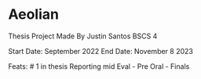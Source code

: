 # Aeolian
Thesis Project Made By Justin Santos BSCS 4 

Start Date: September 2022 
End Date: November 8 2023
  
Feats: # 1 in thesis Reporting mid Eval - Pre Oral - Finals 
